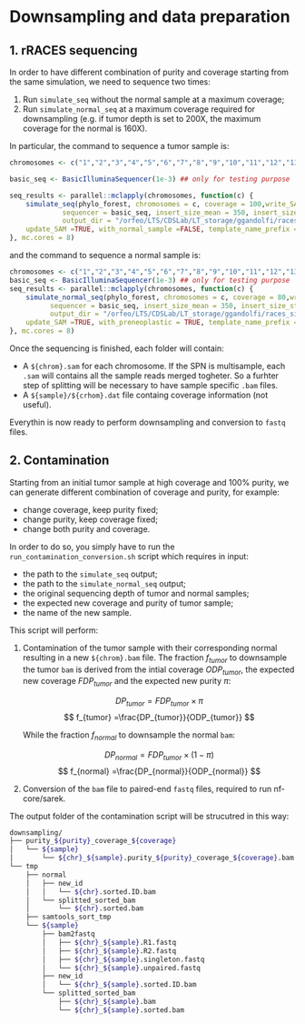 # Downsampling and data preparation

## 1. rRACES sequencing
In order to have different combination of purity and coverage starting from the same simulation, we need to sequence two times:

1. Run `simulate_seq` without the normal sample at a maximum coverage;
2. Run `simulate_normal_seq` at a maximum coverage required for downsampling (e.g. if tumor depth is set to 200X, the maximum coverage for the normal is 160X).

In particular, the command to sequence a tumor sample is:

```r
chromosomes <- c("1","2","3","4","5","6","7","8","9","10","11","12","13","14","15","16","17","18","19","20","21","22","X","Y")

basic_seq <- BasicIlluminaSequencer(1e-3) ## only for testing purpose

seq_results <- parallel::mclapply(chromosomes, function(c) {
	simulate_seq(phylo_forest, chromosomes = c, coverage = 100,write_SAM = TRUE,
		     sequencer = basic_seq, insert_size_mean = 350, insert_size_stddev = 10,
		     output_dir = "/orfeo/LTS/CDSLab/LT_storage/ggandolfi/races_simulations/CHECK_PURITY/sequencing_100X_basic_error_paired_350_1tumor_new_1",
	update_SAM =TRUE, with_normal_sample =FALSE, template_name_prefix = "td")
}, mc.cores = 8)
```

and the command to sequence a normal sample is:

```r
chromosomes <- c("1","2","3","4","5","6","7","8","9","10","11","12","13","14","15","16","17","18","19","20","21","22","X","Y")
basic_seq <- BasicIlluminaSequencer(1e-3) ## only for testing purpose
seq_results <- parallel::mclapply(chromosomes, function(c) {
    simulate_normal_seq(phylo_forest, chromosomes = c, coverage = 80,write_SAM = TRUE, read_size =150,
          sequencer = basic_seq, insert_size_mean = 350, insert_size_stddev = 10,
		  output_dir = "/orfeo/LTS/CDSLab/LT_storage/ggandolfi/races_simulations/CHECK_PURITY/sequencing_80X_basic_error_paired_350_1normal_new_1_germline",
    update_SAM =TRUE, with_preneoplastic = TRUE, template_name_prefix = "nd")
}, mc.cores = 8)
```

Once the sequencing is finished, each folder will contain:

- A `${chrom}.sam` for each chromosome. If the SPN is multisample, each `.sam` will contains all the sample reads merged togheter. So a furhter step of splitting will be necessary to have sample specific `.bam` files.
- A `${sample}/${crhom}.dat` file containg coverage information (not useful).

Everythin is now ready to perform downsampling and conversion to `fastq` files.

## 2. Contamination

Starting from an initial tumor sample at high coverage and 100% purity, we can generate different combination of coverage and purity, for example:

- change coverage, keep purity fixed;
- change purity, keep coverage fixed;
- change both purity and coverage.

In order to do so, you simply have to run the `run_contamination_conversion.sh` script which requires in input:

- the path to the `simulate_seq` output;
- the path to the `simulate_normal_seq` output;
- the original sequencing depth of tumor and normal samples;
- the expected new coverage and purity of tumor sample;
- the name of the new sample.

This script will perform:

1. Contamination of the tumor sample with their corresponding normal resulting in a new `${chrom}.bam` file. The fraction $f_{tumor}$ to downsample the tumor `bam` is derived from the intial coverage $ODP_{tumor}$, the expected new coverage $FDP_{tumor}$ and the expected new purity $\pi$:  

    $$ DP_{tumor} =FDP_{tumor} × \pi $$
    $$ f_{tumor} =\frac{DP_{tumor}}{ODP_{tumor}} $$

    While the fraction $f_{normal}$ to downsample the normal `bam`:

    $$ DP_{normal} =FDP_{tumor} × (1-\pi) $$
    $$ f_{normal} =\frac{DP_{normal}}{ODP_{normal}} $$

2. Conversion of the `bam` file to paired-end `fastq` files, required to run nf-core/sarek.

The output folder of the contamination script will be strucutred in this way:

``` bash
downsampling/
├── purity_${purity}_coverage_${coverage}
│   └── ${sample}
│       └── ${chr}_${sample}.purity_${purity}_coverage_${coverage}.bam
└── tmp
    ├── normal
    │   ├── new_id
    │   │   └── ${chr}.sorted.ID.bam
    │   └── splitted_sorted_bam
    │       └── ${chr}.sorted.bam
    ├── samtools_sort_tmp
    └── ${sample}
        ├── bam2fastq
        │   ├── ${chr}_${sample}.R1.fastq
        │   ├── ${chr}_${sample}.R2.fastq
        │   ├── ${chr}_${sample}.singleton.fastq
        │   └── ${chr}_${sample}.unpaired.fastq
        ├── new_id
        │   └── ${chr}_${sample}.sorted.ID.bam
        └── splitted_sorted_bam
            ├── ${chr}_${sample}.bam
            └── ${chr}_${sample}.sorted.bam
```
